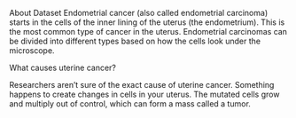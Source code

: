 About Dataset
Endometrial cancer (also called endometrial carcinoma) starts in the cells of the inner lining of the uterus (the endometrium). This is the most common type of cancer in the uterus. Endometrial carcinomas can be divided into different types based on how the cells look under the microscope.

What causes uterine cancer?

Researchers aren’t sure of the exact cause of uterine cancer. Something happens to create changes in cells in your uterus. The mutated cells grow and multiply out of control, which can form a mass called a tumor.

